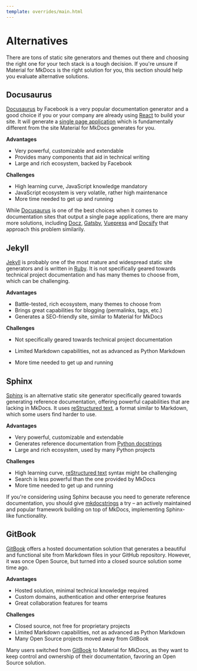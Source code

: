 ```yaml
---
template: overrides/main.html
---
```


# Alternatives

There are tons of static site generators and themes out there and choosing the
right one for your tech stack is a tough decision. If you're unsure if Material
for MkDocs is the right solution for you, this section should help you evaluate
alternative solutions.

## Docusaurus

[Docusaurus] by Facebook is a very popular documentation generator and a good
choice if you or your company are already using [React] to build your site.
It will generate a [single page application] which is fundamentally different
from the site Material for MkDocs generates for you.

__Advantages__

- Very powerful, customizable and extendable
- Provides many components that aid in technical writing
- Large and rich ecosystem, backed by Facebook

__Challenges__

- High learning curve, JavaScript knowledge mandatory
- JavaScript ecosystem is very volatile, rather high maintenance
- More time needed to get up and running

While [Docusaurus] is one of the best choices when it comes to documentation
sites that output a single page applications, there are many more solutions,
including [Docz], [Gatsby], [Vuepress] and [Docsify] that approach
this problem similarily.

  [Docusaurus]: https://docusaurus.io/
  [React]: https://reactjs.org/
  [single page application]: https://en.wikipedia.org/wiki/Single-page_application
  [Docz]: https://www.docz.site/
  [Gatsby]: https://www.gatsbyjs.com/
  [VuePress]: https://vuepress.vuejs.org/
  [Docsify]: https://docsify.js.org/

## Jekyll

[Jekyll] is probably one of the most mature and widespread static site
generators and is written in [Ruby]. It is not specifically geared towards
technical project documentation and has many themes to choose from, which
can be challenging.

__Advantages__

- Battle-tested, rich ecosystem, many themes to choose from
- Brings great capabilities for blogging  (permalinks, tags, etc.)
- Generates a SEO-friendly site, similar to Material for MkDocs

__Challenges__

- Not specifically geared towards technical project documentation
- Limited Markdown capabilities, not as advanced as Python Markdown
- More time needed to get up and running

  [Jekyll]: https://jekyllrb.com/
  [Ruby]: https://www.ruby-lang.org/de/

## Sphinx

[Sphinx] is an alternative static site generator specifically geared towards
generating reference documentation, offering powerful capabilities that are
lacking in MkDocs. It uses [reStructured text], a format similar to Markdown,
which some users find harder to use.

__Advantages__

- Very powerful, customizable and extendable
- Generates reference documentation from [Python docstrings]
- Large and rich ecosystem, used by many Python projects

__Challenges__

- High learning curve, [reStructured text] syntax might be challenging
- Search is less powerful than the one provided by MkDocs
- More time needed to get up and running

If you're considering using Sphinx because you need to generate reference
documentation, you should give [mkdocstrings] a try – an actively maintained
and popular framework building on top of MkDocs, implementing Sphinx-like
functionality.

  [Sphinx]: https://www.sphinx-doc.org/
  [reStructured text]: https://en.wikipedia.org/wiki/ReStructuredText
  [Python docstrings]: https://www.python.org/dev/peps/pep-0257/
  [mkdocstrings]: https://github.com/mkdocstrings/mkdocstrings

## GitBook

[GitBook] offers a hosted documentation solution that generates a beautiful and
functional site from Markdown files in your GitHub repository. However, it was
once Open Source, but turned into a closed source solution some time ago.

__Advantages__

- Hosted solution, minimal technical knowledge required
- Custom domains, authentication and other enterprise features
- Great collaboration features for teams

__Challenges__

- Closed source, not free for proprietary projects
- Limited Markdown capabilities, not as advanced as Python Markdown
- Many Open Source projects moved away from GitBook

Many users switched from [GitBook] to Material for MkDocs, as they want to keep
control and ownership of their documentation, favoring an Open Source solution.

  [GitBook]: https://www.gitbook.com/
